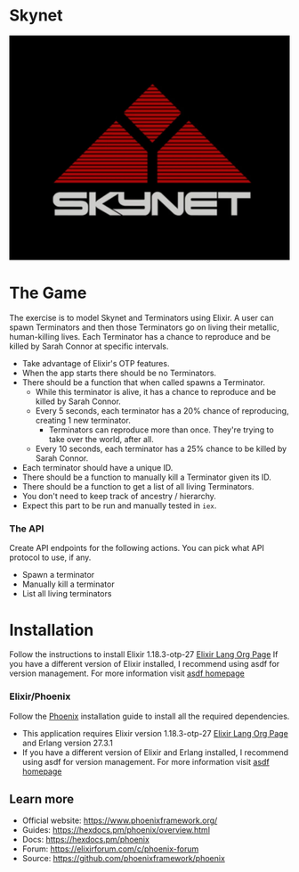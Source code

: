 # Skynet
![skynet](priv/static/images/skynet.png)
# The Game 

The exercise is to model Skynet and Terminators using Elixir. A user can spawn Terminators and then those Terminators go on living their metallic, human-killing lives. Each Terminator has a chance to reproduce and be killed by Sarah Connor at specific intervals.

- Take advantage of Elixir's OTP features.
- When the app starts there should be no Terminators.
- There should be a function that when called spawns a Terminator.
    - While this terminator is alive, it has a chance to reproduce and be killed by Sarah Connor.
    - Every 5 seconds, each terminator has a 20% chance of reproducing, creating 1 new terminator.
        - Terminators can reproduce more than once. They're trying to take over the world, after all.
    - Every 10 seconds, each terminator has a 25% chance to be killed by Sarah Connor.
- Each terminator should have a unique ID.
- There should be a function to manually kill a Terminator given its ID.
- There should be a function to get a list of all living Terminators.
- You don't need to keep track of ancestry / hierarchy.
- Expect this part to be run and manually tested in `iex`.

### The API
Create API endpoints for the following actions. You can pick what API protocol to use, if any.

- Spawn a terminator
- Manually kill a terminator
- List all living terminators


# Installation 
  Follow the instructions to install Elixir 1.18.3-otp-27 [Elixir Lang Org Page](https://elixir-lang.org/install.html) 
  If you have a different version of Elixir installed, I recommend using asdf for version management. 
  For more information visit [asdf homepage](https://asdf-vm.com/guide/getting-started.html)

### Elixir/Phoenix
  Follow the [Phoenix](https://hexdocs.pm/phoenix/installation.html) installation guide to install all the required dependencies.

  * This application requires Elixir version 1.18.3-otp-27 [Elixir Lang Org Page](https://elixir-lang.org/install.html) and Erlang version 27.3.1
  * If you have a different version of Elixir and Erlang installed, I recommend using asdf for version management. For more information visit [asdf homepage](https://asdf-vm.com/guide/getting-started.html)


## Learn more

  * Official website: https://www.phoenixframework.org/
  * Guides: https://hexdocs.pm/phoenix/overview.html
  * Docs: https://hexdocs.pm/phoenix
  * Forum: https://elixirforum.com/c/phoenix-forum
  * Source: https://github.com/phoenixframework/phoenix
